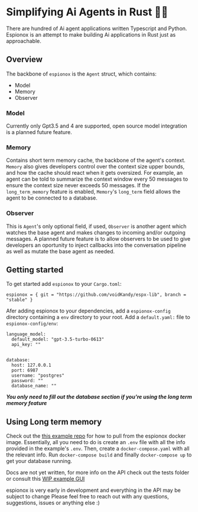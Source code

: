 # Simplifying Ai Agents in Rust 🕵🏼
There are hundred of Ai agent applications written Typescript and Python. Espionox is an attempt to make building Ai applications in Rust just as approachable.

## Overview
The backbone of `espionox` is the `Agent` struct, which contains:
   * Model 
   * Memory 
   * Observer 
### Model
Currently only Gpt3.5 and 4 are supported, open source model integration is a planned future feature.
### Memory
Contains short term memory cache, the backbone of the agent's context. `Memory` also gives developers control over the context size upper bounds, and how the cache should react when it gets oversized. For example, an agent can be told to summarize the context window every 50 messages to ensure the context size never exceeds 50 messages.
If the `long_term_memory` feature is enabled, `Memory`'s `long_term` field allows the agent to be connected to a database.
### Observer
This is `Agent`'s only optional field, if used, `Observer` is another agent which watches the base agent and makes changes to incoming and/or outgoing messages. A planned future feature is to allow observers to be used to give developers an oportunity to inject callbacks into the conversation pipeline as well as mutate the base agent as needed.

## Getting started 
To get started add `espionox` to your `Cargo.toml`: 
```
espionox = { git = "https://github.com/voidKandy/espx-lib", branch = "stable" }
```
Afer adding espionox to your dependencies, add a `espionox-config` directory containing a `env` directory to your root.
Add a `default.yaml:` file to `espionox-config/env`: 
```
language_model:
  default_model: "gpt-3.5-turbo-0613"
  api_key: ""


database: 
  host: 127.0.0.1 
  port: 6987
  username: "postgres"
  password: ""
  database_name: ""

```

***You only need to fill out the database section if you're using the long term memory feature***

## Using Long term memory 
Check out the [this example repo](https://github.com/voidKandy/espionox_egui_demo/tree/master) for how to pull from the espionox docker image. Essentially, all you need to do is create an `.env` file with all the info provided in the example's `.env`. Then, create a `docker-compose.yaml` with all the relevant info. Run `docker-compose build` and finally `docker-compose up` to get your database running.

Docs are not yet written, for more info on the API check out the tests folder or consult this [WIP example GUI](https://github.com/voidKandy/espionox_egui_demo/tree/master)

espionox is very early in development and everything in the API may be subject to change
Please feel free to reach out with any questions, suggestions, issues or anything else :)
